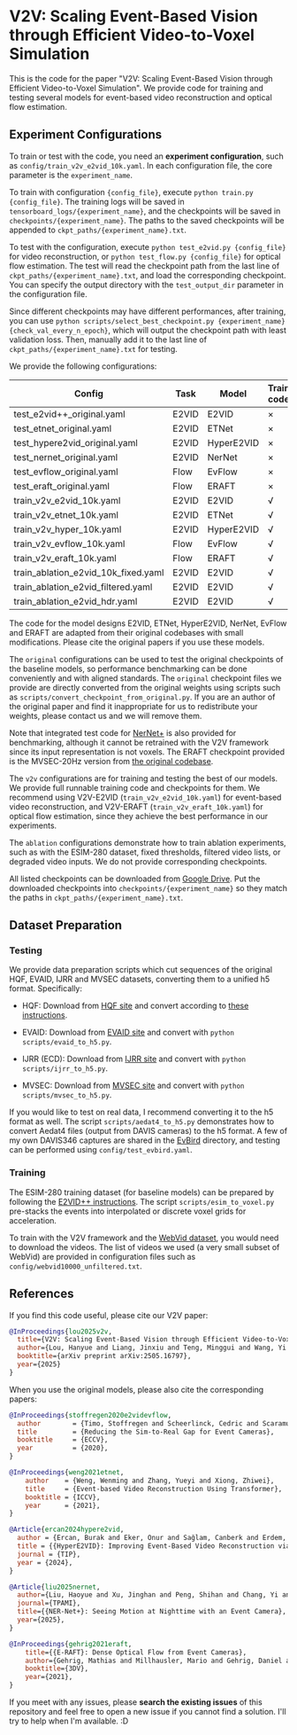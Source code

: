 # V2V: Scaling Event-Based Vision through Efficient Video-to-Voxel Simulation

This is the code for the paper "V2V: Scaling Event-Based Vision through Efficient Video-to-Voxel Simulation". We provide code for training and testing several models for event-based video reconstruction and optical flow estimation.

## Experiment Configurations

To train or test with the code, you need an **experiment configuration**, such as `config/train_v2v_e2vid_10k.yaml`. In each configuration file, the core parameter is the `experiment_name`. 

To train with configuration `{config_file}`, execute `python train.py {config_file}`. The training logs will be saved in `tensorboard_logs/{experiment_name}`, and the checkpoints will be saved in `checkpoints/{experiment_name}`. The paths to the saved checkpoints will be appended to `ckpt_paths/{experiment_name}.txt`.

To test with the configuration, execute `python test_e2vid.py {config_file}` for video reconstruction, or `python test_flow.py {config_file}` for optical flow estimation. The test will read the checkpoint path from the last line of `ckpt_paths/{experiment_name}.txt`, and load the corresponding checkpoint. You can specify the output directory with the `test_output_dir` parameter in the configuration file.

Since different checkpoints may have different performances, after training, you can use `python scripts/select_best_checkpoint.py {experiment_name} {check_val_every_n_epoch}`, which will output the checkpoint path with least validation loss. Then, manually add it to the last line of `ckpt_paths/{experiment_name}.txt` for testing.

We provide the following configurations:

| Config                             | Task   | Model       | Train code | Test checkpoint |
|------------------------------------|--------|-------------|------------|-----------------|
| test_e2vid++_original.yaml         | E2VID  | E2VID       | ×          | √               |
| test_etnet_original.yaml           | E2VID  | ETNet       | ×          | √               |
| test_hypere2vid_original.yaml      | E2VID  | HyperE2VID  | ×          | √               |
| test_nernet_original.yaml          | E2VID  | NerNet      | ×          | √               |
| test_evflow_original.yaml          | Flow   | EvFlow      | ×          | √               |
| test_eraft_original.yaml           | Flow   | ERAFT       | ×          | √               |
| train_v2v_e2vid_10k.yaml           | E2VID  | E2VID       | √          | √               |
| train_v2v_etnet_10k.yaml           | E2VID  | ETNet       | √          | √               |
| train_v2v_hyper_10k.yaml           | E2VID  | HyperE2VID  | √          | √               |
| train_v2v_evflow_10k.yaml          | Flow   | EvFlow      | √          | √               |
| train_v2v_eraft_10k.yaml           | Flow   | ERAFT       | √          | √               |
| train_ablation_e2vid_10k_fixed.yaml| E2VID  | E2VID       | √          | ×               |
| train_ablation_e2vid_filtered.yaml | E2VID  | E2VID       | √          | ×               |
| train_ablation_e2vid_hdr.yaml      | E2VID  | E2VID       | √          | ×               |

The code for the model designs E2VID, ETNet, HyperE2VID, NerNet, EvFlow and ERAFT are adapted from their original codebases with small modifications. Please cite the original papers if you use these models.

The `original` configurations can be used to test the original checkpoints of the baseline models, so performance benchmarking can be done conveniently and with aligned standards. The `original` checkpoint files we provide are directly converted from the original weights using scripts such as `scripts/convert_checkpoint_from_original.py`. If you are an author of the original paper and find it inappropriate for us to redistribute your weights, please contact us and we will remove them.

Note that integrated test code for [NerNet+](https://github.com/Liu-haoyue/NER-Net) is also provided for benchmarking, although it cannot be retrained with the V2V framework since its input representation is not voxels. The ERAFT checkpoint provided is the MVSEC-20Hz version from [the original codebase](https://github.com/uzh-rpg/E-RAFT).

The `v2v` configurations are for training and testing the best of our models. We provide full runnable training code and checkpoints for them. We recommend using V2V-E2VID (`train_v2v_e2vid_10k.yaml`) for event-based video reconstruction, and V2V-ERAFT (`train_v2v_eraft_10k.yaml`) for optical flow estimation, since they achieve the best performance in our experiments. 

The `ablation` configurations demonstrate how to train ablation experiments, such as with the ESIM-280 dataset, fixed thresholds, filtered video lists, or degraded video inputs. We do not provide corresponding checkpoints. 

All listed checkpoints can be downloaded from [Google Drive](https://drive.google.com/drive/folders/1M6juFWeZ-bCkW9JNaSJzn0voLQ9LU-tg?usp=sharing). Put the downloaded checkpoints into `checkpoints/{experiment_name}` so they match the paths in `ckpt_paths/{experiment_name}.txt`.

## Dataset Preparation

### Testing

We provide data preparation scripts which cut sequences of the original HQF, EVAID, IJRR and MVSEC datasets, converting them to a unified h5 format. Specifically:

* HQF: Download from [HQF site](https://timostoff.github.io/20ecnn) and convert according to [these instructions](https://github.com/TimoStoff/event_cnn_minimal).

* EVAID: Download from [EVAID site](https://sites.google.com/view/eventaid-benchmark/home) and convert with `python scripts/evaid_to_h5.py`.

* IJRR (ECD): Download from [IJRR site](https://download.ifi.uzh.ch/rpg/web/data/E2VID/datasets/ECD_IJRR17/) and convert with `python scripts/ijrr_to_h5.py`.

* MVSEC: Download from [MVSEC site](https://daniilidis-group.github.io/mvsec/download/) and convert with `python scripts/mvsec_to_h5.py`.

If you would like to test on real data, I recommend converting it to the h5 format as well. The script `scripts/aedat4_to_h5.py` demonstrates how to convert Aedat4 files (output from DAVIS cameras) to the h5 format. A few of my own DAVIS346 captures are shared in the [EvBird](https://drive.google.com/drive/folders/1Fzu1h1XqaAVRwIRypujjUR66DQmHJHh2?usp=drive_link) directory, and testing can be performed using `config/test_evbird.yaml`.

### Training

The ESIM-280 training dataset (for baseline models) can be prepared by following the [E2VID++ instructions](https://github.com/TimoStoff/esim_config_generator). The script `scripts/esim_to_voxel.py` pre-stacks the events into interpolated or discrete voxel grids for acceleration.

To train with the V2V framework and the [WebVid dataset](https://github.com/m-bain/webvid), you would need to download the videos. The list of videos we used (a very small subset of WebVid) are provided in configuration files such as `config/webvid10000_unfiltered.txt`. 

## References

If you find this code useful, please cite our V2V paper:

```bibtex
@InProceedings{lou2025v2v,
  title={V2V: Scaling Event-Based Vision through Efficient Video-to-Voxel Simulation},
  author={Lou, Hanyue and Liang, Jinxiu and Teng, Minggui and Wang, Yi and Shi, Boxin},
  booktitle={arXiv preprint arXiv:2505.16797},
  year={2025}
}
```

When you use the original models, please also cite the corresponding papers:

```bibtex
@InProceedings{stoffregen2020e2videvflow,
  author        = {Timo, Stoffregen and Scheerlinck, Cedric and Scaramuzza, Davide and Drummond, Tom and Barnes, Nick and Kleeman, Lindsay and Mahony, Robert},
  title         = {Reducing the Sim-to-Real Gap for Event Cameras},
  booktitle     = {ECCV},
  year          = {2020},
}

@InProceedings{weng2021etnet,
    author    = {Weng, Wenming and Zhang, Yueyi and Xiong, Zhiwei},
    title     = {Event-based Video Reconstruction Using Transformer},
    booktitle = {ICCV},
    year      = {2021},
}

@Article{ercan2024hypere2vid,
  author = {Ercan, Burak and Eker, Onur and Sağlam, Canberk and Erdem, Aykut and Erdem, Erkut},
  title = {{HyperE2VID}: Improving Event-Based Video Reconstruction via Hypernetworks},
  journal = {TIP},
  year = {2024},
}

@Article{liu2025nernet,
  author={Liu, Haoyue and Xu, Jinghan and Peng, Shihan and Chang, Yi and Zhou, Hanyu and Duan, Yuxing and Zhu, Lin and Tian, Yonghong and Yan, Luxin},
  journal={TPAMI}, 
  title={{NER-Net+}: Seeing Motion at Nighttime with an Event Camera}, 
  year={2025},
}

@InProceedings{gehrig2021eraft,
    title={{E-RAFT}: Dense Optical Flow from Event Cameras},
    author={Gehrig, Mathias and Millhausler, Mario and Gehrig, Daniel and Scaramuzza, Davide},
    booktitle={3DV},
    year={2021},
}
```

If you meet with any issues, please **search the existing issues** of this repository and feel free to open a new issue if you cannot find a solution. I'll try to help when I'm available. :D